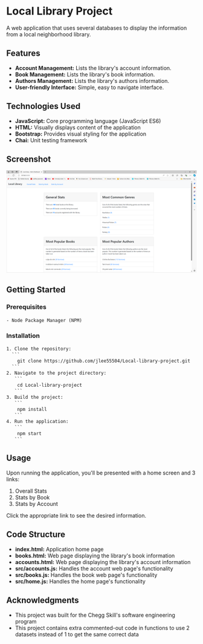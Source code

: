 # Local Library Project

A web application that uses several databases to display the information from a local neighborhood library.

## Features
  - **Account Management:** Lists the library's account information.
  - **Book Management:** Lists the library's book information.
  - **Authors Management:** Lists the library's authors information.
  - **User-friendly Interface:** Simple, easy to navigate interface.

## Technologies Used
  * **JavaScript:** Core programming language (JavaScript ES6)
  * **HTML:** Visually displays content of the application
  * **Bootstrap:** Provides visual styling for the application
  * **Chai:** Unit testing framework

## Screenshot

![Alt text](https://github.com/jlee55504/Local-library-project/blob/main/imgs/Local%20library%20project%20home%20screen%20image.png?raw=true  "Local library project home page")

## Getting Started
  ### Prerequisites
  
    - Node Package Manager (NPM)
  
  ### Installation
  
    1. Clone the repository:
      ```
        git clone https://github.com/jlee55504/Local-library-project.git
      ```
    2. Navigate to the project directory:
       ```
        cd Local-library-project
       ```
    3. Build the project:
       ```
        npm install
       ```
    4. Run the application:
       ```
        npm start
       ```

## Usage
Upon running the application, you'll be presented with a home screen and 3 links:
  1. Overall Stats
  2. Stats by Book
  3. Stats by Account

Click the appropriate link to see the desired information.

## Code Structure
  - **index.html:** Application home page
  - **books.html:** Web page displaying the library's book information
  - **accounts.html:** Web page displaying the library's account information
  - **src/accounts.js:** Handles the account web page's functionality
  - **src/books.js:** Handles the book web page's functionality
  - **src/home.js:** Handles the home page's functionality

## Acknowledgments
  - This project was built for the Chegg Skill's software engineering program
  - This project contains extra commented-out code in functions to use 2 datasets instead of 1 to get the same correct data
